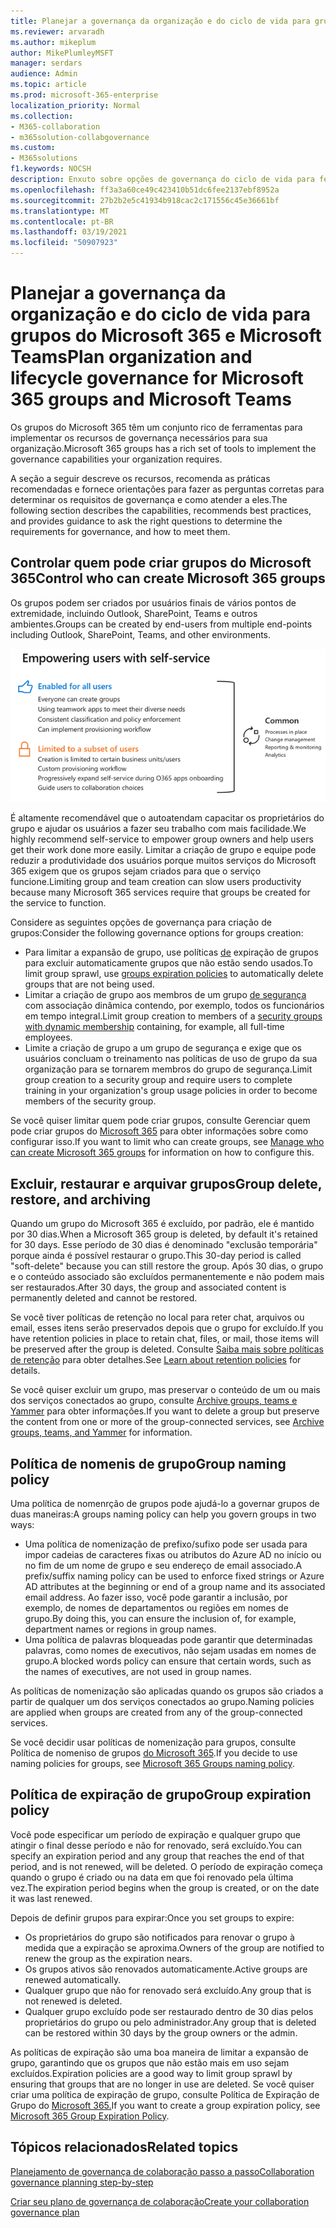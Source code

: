 ```yaml
---
title: Planejar a governança da organização e do ciclo de vida para grupos do Microsoft 365 e Microsoft Teams
ms.reviewer: arvaradh
ms.author: mikeplum
author: MikePlumleyMSFT
manager: serdars
audience: Admin
ms.topic: article
ms.prod: microsoft-365-enterprise
localization_priority: Normal
ms.collection:
- M365-collaboration
- m365solution-collabgovernance
ms.custom:
- M365solutions
f1.keywords: NOCSH
description: Enxuto sobre opções de governança do ciclo de vida para ferramentas de colaboração no Microsoft 365
ms.openlocfilehash: ff3a3a60ce49c423410b51dc6fee2137ebf8952a
ms.sourcegitcommit: 27b2b2e5c41934b918cac2c171556c45e36661bf
ms.translationtype: MT
ms.contentlocale: pt-BR
ms.lasthandoff: 03/19/2021
ms.locfileid: "50907923"
---
```

# <a name="plan-organization-and-lifecycle-governance-for-microsoft-365-groups-and-microsoft-teams"></a><span data-ttu-id="364f7-103">Planejar a governança da organização e do ciclo de vida para grupos do Microsoft 365 e Microsoft Teams</span><span class="sxs-lookup"><span data-stu-id="364f7-103">Plan organization and lifecycle governance for Microsoft 365 groups and Microsoft Teams</span></span>

<span data-ttu-id="364f7-104">Os grupos do Microsoft 365 têm um conjunto rico de ferramentas para implementar os recursos de governança necessários para sua organização.</span><span class="sxs-lookup"><span data-stu-id="364f7-104">Microsoft 365 groups has a rich set of tools to implement the governance capabilities your organization requires.</span></span> 

<span data-ttu-id="364f7-105">A seção a seguir descreve os recursos, recomenda as práticas recomendadas e fornece orientações para fazer as perguntas corretas para determinar os requisitos de governança e como atender a eles.</span><span class="sxs-lookup"><span data-stu-id="364f7-105">The following section describes the capabilities, recommends best practices, and provides guidance to ask the right questions to determine the requirements for governance, and how to meet them.</span></span>

## <a name="control-who-can-create-microsoft-365-groups"></a><span data-ttu-id="364f7-106">Controlar quem pode criar grupos do Microsoft 365</span><span class="sxs-lookup"><span data-stu-id="364f7-106">Control who can create Microsoft 365 groups</span></span>

<span data-ttu-id="364f7-107">Os grupos podem ser criados por usuários finais de vários pontos de extremidade, incluindo Outlook, SharePoint, Teams e outros ambientes.</span><span class="sxs-lookup"><span data-stu-id="364f7-107">Groups can be created by end-users from multiple end-points including Outlook, SharePoint, Teams, and other environments.</span></span>

![desc de imagem](../media/04.png)

<span data-ttu-id="364f7-109">É altamente recomendável que o autoatendam capacitar os proprietários do grupo e ajudar os usuários a fazer seu trabalho com mais facilidade.</span><span class="sxs-lookup"><span data-stu-id="364f7-109">We highly recommend self-service to empower group owners and help users get their work done more easily.</span></span> <span data-ttu-id="364f7-110">Limitar a criação de grupo e equipe pode reduzir a produtividade dos usuários porque muitos serviços do Microsoft 365 exigem que os grupos sejam criados para que o serviço funcione.</span><span class="sxs-lookup"><span data-stu-id="364f7-110">Limiting group and team creation can slow users productivity because many Microsoft 365 services require that groups be created for the service to function.</span></span>

<span data-ttu-id="364f7-111">Considere as seguintes opções de governança para criação de grupos:</span><span class="sxs-lookup"><span data-stu-id="364f7-111">Consider the following governance options for groups creation:</span></span>

- <span data-ttu-id="364f7-112">Para limitar a expansão de grupo, use políticas [de](microsoft-365-groups-expiration-policy.md) expiração de grupos para excluir automaticamente grupos que não estão sendo usados.</span><span class="sxs-lookup"><span data-stu-id="364f7-112">To limit group sprawl, use [groups expiration policies](microsoft-365-groups-expiration-policy.md) to automatically delete groups that are not being used.</span></span>
- <span data-ttu-id="364f7-113">Limitar a criação de grupo aos membros de um grupo [de segurança](/azure/active-directory/users-groups-roles/groups-create-rule) com associação dinâmica contendo, por exemplo, todos os funcionários em tempo integral.</span><span class="sxs-lookup"><span data-stu-id="364f7-113">Limit group creation to members of a [security groups with dynamic membership](/azure/active-directory/users-groups-roles/groups-create-rule) containing, for example, all full-time employees.</span></span>
- <span data-ttu-id="364f7-114">Limite a criação de grupo a um grupo de segurança e exige que os usuários concluam o treinamento nas políticas de uso de grupo da sua organização para se tornarem membros do grupo de segurança.</span><span class="sxs-lookup"><span data-stu-id="364f7-114">Limit group creation to a security group and require users to complete training in your organization's group usage policies in order to become members of the security group.</span></span>

<span data-ttu-id="364f7-115">Se você quiser limitar quem pode criar grupos, consulte Gerenciar quem pode criar grupos do [Microsoft 365](manage-creation-of-groups.md) para obter informações sobre como configurar isso.</span><span class="sxs-lookup"><span data-stu-id="364f7-115">If you want to limit who can create groups, see [Manage who can create Microsoft 365 groups](manage-creation-of-groups.md) for information on how to configure this.</span></span>

## <a name="group-delete-restore-and-archiving"></a><span data-ttu-id="364f7-116">Excluir, restaurar e arquivar grupos</span><span class="sxs-lookup"><span data-stu-id="364f7-116">Group delete, restore, and archiving</span></span>

<span data-ttu-id="364f7-117">Quando um grupo do Microsoft 365 é excluído, por padrão, ele é mantido por 30 dias.</span><span class="sxs-lookup"><span data-stu-id="364f7-117">When a Microsoft 365 group is deleted, by default it's retained for 30 days.</span></span> <span data-ttu-id="364f7-118">Esse período de 30 dias é denominado "exclusão temporária" porque ainda é possível restaurar o grupo.</span><span class="sxs-lookup"><span data-stu-id="364f7-118">This 30-day period is called "soft-delete" because you can still restore the group.</span></span> <span data-ttu-id="364f7-119">Após 30 dias, o grupo e o conteúdo associado são excluídos permanentemente e não podem mais ser restaurados.</span><span class="sxs-lookup"><span data-stu-id="364f7-119">After 30 days, the group and associated content is permanently deleted and cannot be restored.</span></span>

<span data-ttu-id="364f7-120">Se você tiver políticas de retenção no local para reter chat, arquivos ou email, esses itens serão preservados depois que o grupo for excluído.</span><span class="sxs-lookup"><span data-stu-id="364f7-120">If you have retention policies in place to retain chat, files, or mail, those items will be preserved after the group is deleted.</span></span> <span data-ttu-id="364f7-121">Consulte [Saiba mais sobre políticas de retenção](../compliance/retention.md) para obter detalhes.</span><span class="sxs-lookup"><span data-stu-id="364f7-121">See [Learn about retention policies](../compliance/retention.md) for details.</span></span>

<span data-ttu-id="364f7-122">Se você quiser excluir um grupo, mas preservar o conteúdo de um ou mais dos serviços conectados ao grupo, consulte [Archive groups, teams e Yammer](end-life-cycle-groups-teams-sites-yammer.md) para obter informações.</span><span class="sxs-lookup"><span data-stu-id="364f7-122">If you want to delete a group but preserve the content from one or more of the group-connected services, see [Archive groups, teams, and Yammer](end-life-cycle-groups-teams-sites-yammer.md) for information.</span></span>

## <a name="group-naming-policy"></a><span data-ttu-id="364f7-123">Política de nomenis de grupo</span><span class="sxs-lookup"><span data-stu-id="364f7-123">Group naming policy</span></span>

<span data-ttu-id="364f7-124">Uma política de nomenrção de grupos pode ajudá-lo a governar grupos de duas maneiras:</span><span class="sxs-lookup"><span data-stu-id="364f7-124">A groups naming policy can help you govern groups in two ways:</span></span>

- <span data-ttu-id="364f7-125">Uma política de nomenização de prefixo/sufixo pode ser usada para impor cadeias de caracteres fixas ou atributos do Azure AD no início ou no fim de um nome de grupo e seu endereço de email associado.</span><span class="sxs-lookup"><span data-stu-id="364f7-125">A prefix/suffix naming policy can be used to enforce fixed strings or Azure AD attributes at the beginning or end of a group name and its associated email address.</span></span> <span data-ttu-id="364f7-126">Ao fazer isso, você pode garantir a inclusão, por exemplo, de nomes de departamentos ou regiões em nomes de grupo.</span><span class="sxs-lookup"><span data-stu-id="364f7-126">By doing this, you can ensure the inclusion of, for example, department names or regions in group names.</span></span>
- <span data-ttu-id="364f7-127">Uma política de palavras bloqueadas pode garantir que determinadas palavras, como nomes de executivos, não sejam usadas em nomes de grupo.</span><span class="sxs-lookup"><span data-stu-id="364f7-127">A blocked words policy can ensure that certain words, such as the names of executives, are not used in group names.</span></span>

<span data-ttu-id="364f7-128">As políticas de nomenização são aplicadas quando os grupos são criados a partir de qualquer um dos serviços conectados ao grupo.</span><span class="sxs-lookup"><span data-stu-id="364f7-128">Naming policies are applied when groups are created from any of the group-connected services.</span></span>

<span data-ttu-id="364f7-129">Se você decidir usar políticas de nomenização para grupos, consulte Política de nomeniso de grupos [do Microsoft 365](groups-naming-policy.md).</span><span class="sxs-lookup"><span data-stu-id="364f7-129">If you decide to use naming policies for groups, see [Microsoft 365 Groups naming policy](groups-naming-policy.md).</span></span>

## <a name="group-expiration-policy"></a><span data-ttu-id="364f7-130">Política de expiração de grupo</span><span class="sxs-lookup"><span data-stu-id="364f7-130">Group expiration policy</span></span>

<span data-ttu-id="364f7-131">Você pode especificar um período de expiração e qualquer grupo que atingir o final desse período e não for renovado, será excluído.</span><span class="sxs-lookup"><span data-stu-id="364f7-131">You can specify an expiration period and any group that reaches the end of that period, and is not renewed, will be deleted.</span></span> <span data-ttu-id="364f7-132">O período de expiração começa quando o grupo é criado ou na data em que foi renovado pela última vez.</span><span class="sxs-lookup"><span data-stu-id="364f7-132">The expiration period begins when the group is created, or on the date it was last renewed.</span></span>

<span data-ttu-id="364f7-133">Depois de definir grupos para expirar:</span><span class="sxs-lookup"><span data-stu-id="364f7-133">Once you set groups to expire:</span></span>
- <span data-ttu-id="364f7-134">Os proprietários do grupo são notificados para renovar o grupo à medida que a expiração se aproxima.</span><span class="sxs-lookup"><span data-stu-id="364f7-134">Owners of the group are notified to renew the group as the expiration nears.</span></span>
- <span data-ttu-id="364f7-135">Os grupos ativos são renovados automaticamente.</span><span class="sxs-lookup"><span data-stu-id="364f7-135">Active groups are renewed automatically.</span></span>
- <span data-ttu-id="364f7-136">Qualquer grupo que não for renovado será excluído.</span><span class="sxs-lookup"><span data-stu-id="364f7-136">Any group that is not renewed is deleted.</span></span>
- <span data-ttu-id="364f7-137">Qualquer grupo excluído pode ser restaurado dentro de 30 dias pelos proprietários do grupo ou pelo administrador.</span><span class="sxs-lookup"><span data-stu-id="364f7-137">Any group that is deleted can be restored within 30 days by the group owners or the admin.</span></span>

<span data-ttu-id="364f7-138">As políticas de expiração são uma boa maneira de limitar a expansão de grupo, garantindo que os grupos que não estão mais em uso sejam excluídos.</span><span class="sxs-lookup"><span data-stu-id="364f7-138">Expiration policies are a good way to limit group sprawl by ensuring that groups that are no longer in use are deleted.</span></span> <span data-ttu-id="364f7-139">Se você quiser criar uma política de expiração de grupo, consulte Política de Expiração de Grupo do [Microsoft 365.](microsoft-365-groups-expiration-policy.md)</span><span class="sxs-lookup"><span data-stu-id="364f7-139">If you want to create a group expiration policy, see [Microsoft 365 Group Expiration Policy](microsoft-365-groups-expiration-policy.md).</span></span>

## <a name="related-topics"></a><span data-ttu-id="364f7-140">Tópicos relacionados</span><span class="sxs-lookup"><span data-stu-id="364f7-140">Related topics</span></span>

[<span data-ttu-id="364f7-141">Planejamento de governança de colaboração passo a passo</span><span class="sxs-lookup"><span data-stu-id="364f7-141">Collaboration governance planning step-by-step</span></span>](collaboration-governance-overview.md#collaboration-governance-planning-step-by-step)

[<span data-ttu-id="364f7-142">Criar seu plano de governança de colaboração</span><span class="sxs-lookup"><span data-stu-id="364f7-142">Create your collaboration governance plan</span></span>](collaboration-governance-first.md)